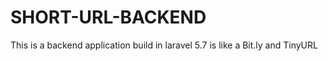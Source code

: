 # SHORT-URL-BACKEND
This is a backend application build in laravel 5.7 is like a Bit.ly and TinyURL
